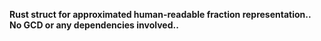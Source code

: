 **Rust struct for approximated human-readable fraction representation..**
**No GCD or any dependencies involved..**
